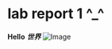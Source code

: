 # lab report 1 ^_^

**Hello** ***世界*** 
![Image](https://a57.foxnews.com/static.foxnews.com/foxnews.com/content/uploads/2019/12/1200/675/yellow-labrador-dog-iStock.jpg?ve=1&tl=1)
